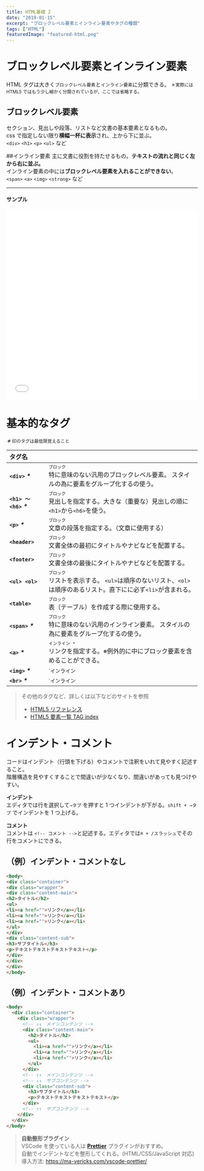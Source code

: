 ```yaml
---
title: HTML基礎 2
date: "2019-01-15"
excerpt: "ブロックレベル要素とインライン要素やタグの種類"
tags: ["HTML"]
featuredImage: "featured-html.png"
---
```


# ブロックレベル要素とインライン要素

HTML タグは大きく`ブロックレベル要素`と`インライン要素`に分類できる。
<small>＊実際には HTML5 ではもう少し細かく分類されているが、ここでは省略する。</small>

## ブロックレベル要素

セクション、見出しや段落、リストなど文書の基本要素となるもの。  
css で指定しない限り**横幅一杯に表示**され、上から下に並ぶ。  
`<div>` `<h1>` `<p>` `<ul>` など

##インライン要素
主に文書に役割を持たせるもの。**テキストの流れと同じく左から右に並ぶ。**  
インライン要素の中には**ブロックレベル要素を入れることができない**。  
`<span>` `<a>` `<img>` `<strong>` など

---

#### サンプル

<iframe height="500" style="width: 100%;" scrolling="no" title="Block and Inline Tag" src="//codepen.io/RsakaiForEducation/embed/pBRJpx/?height=265&theme-id=0&default-tab=result" frameborder="no" allowtransparency="true" allowfullscreen="true">
  See the Pen <a href='https://codepen.io/RsakaiForEducation/pen/pBRJpx/'>Block and Inline Tag</a> by R Sakai
  (<a href='https://codepen.io/RsakaiForEducation'>@RsakaiForEducation</a>) on <a href='https://codepen.io'>CodePen</a>.
</iframe>

# 基本的なタグ

<small>_**＊**_ 印のタグは最低限覚えること</small>

| タグ名                      |                                                                                                                                     |
| :-------------------------- | ----------------------------------------------------------------------------------------------------------------------------------- |
| **`<div>`** _**\***_        | <small>`ブロック`</small> <br>特に意味のない汎用のブロックレベル要素。 スタイルの為に要素をグループ化するの使う。                   |
| **`<h1> 〜 <h6>`** _**\***_ | <small>`ブロック`</small> <br>見出しを指定する。大きな（重要な）見出しの順に`<h1>`から`<h6>`を使う。                                |
| **`<p>`** _**\***_          | <small>`ブロック`</small> <br>文章の段落を指定する。（文章に使用する）                                                              |
| **`<header>`**              | <small>`ブロック`</small> <br>文書全体の最初にタイトルやナビなどを配置する。                                                        |
| **`<footer>`**              | <small>`ブロック`</small> <br>文書全体の最後にタイトルやナビなどを配置する。                                                        |
| **`<ul> <ol>`**             | <small>`ブロック`</small> <br>リストを表示する。 `<ul>`は順序のないリスト、`<ol>`は順序のあるリスト。直下にに必ず`<li>`が含まれる。 |
| **`<table>`**               | <small>`ブロック`</small> <br>表（テーブル）を作成する際に使用する。                                                                |
| **`<span>`** _**\***_       | <small>`ブロック`</small> <br>特に意味のない汎用のインライン要素。 スタイルの為に要素をグループ化するの使う。                       |
| **`<a>`** _**\***_          | <small>`インライン *`</small> <br>リンクを指定する。※例外的に中にブロック要素を含めることができる。                                 |
| **`<img>`** _**\***_        | <small>`インライン | 空要素`</small> <br>画像を表示する。                                                                           |
| **`<br>`** _**\***_         | <small>`インライン | 空要素`</small> <br>文書を改行する。                                                                           |

> その他のタグなど、詳しくは以下などのサイトを参照
>
> - [ HTML5 リファレンス](http://www.htmq.com/html5/)
> - [ HTML5 要素一覧 TAG index](http://www.tagindex.com/html5/elements/)

# インデント・コメント

コードはインデント（行頭を下げる）やコメントで注釈をいれて見やすく記述すること。  
階層構造を見やすくすることで間違いが少なくなり、間違いがあっても見つけやすい。

**インデント**  
エディタでは行を選択して`→タブ` を押すと 1 つインデントが下がる。`shift + →タブ` でインデントを 1 つ上げる。

**コメント**  
コメントは `<!-- コメント -->`と記述する。エディタでは`⌘ + /スラッシュ`でその行をコメントにできる。

## （例）インデント・コメントなし

<!-- prettier-ignore -->
```html
<body>
<div class="container">
<div class="wrapper">
<div class="content-main">
<h2>タイトル</h2>
<ul>
<li><a href="">リンク</a></li>
<li><a href="">リンク</a></li>
<li><a href="">リンク</a></li>
</ul>
</div>
<div class="content-sub">
<h3>サブタイトル</h3>
<p>テキストテキストテキストテキスト</p>
</div>
</div>
</div>
</body>
```

## （例）インデント・コメントあり

```html
<body>
  <div class="container">
    <div class="wrapper">
      <!-- ↓↓　メインコンテンツ -->
      <div class="content-main">
        <h2>タイトル</h2>
        <ul>
          <li><a href="">リンク</a></li>
          <li><a href="">リンク</a></li>
          <li><a href="">リンク</a></li>
        </ul>
      </div>
      <!-- ↑↑　メインコンテンツ -->
      <!-- ↓↓　サブコンテンツ -->
      <div class="content-sub">
        <h3>サブタイトル</h3>
        <p>テキストテキストテキストテキスト</p>
      </div>
      <!-- ↑↑　サブコンテンツ -->
    </div>
  </div>
</body>
```

> **自動整形プラグイン**  
> VSCode を使っている人は [**Prettier**](https://prettier.io/) プラグインがおすすめ。  
> 自動でインデントなどを整形してくれる。(HTML/CSS/JavaScript 対応)  
> 導入方法: https://ma-vericks.com/vscode-prettier/
